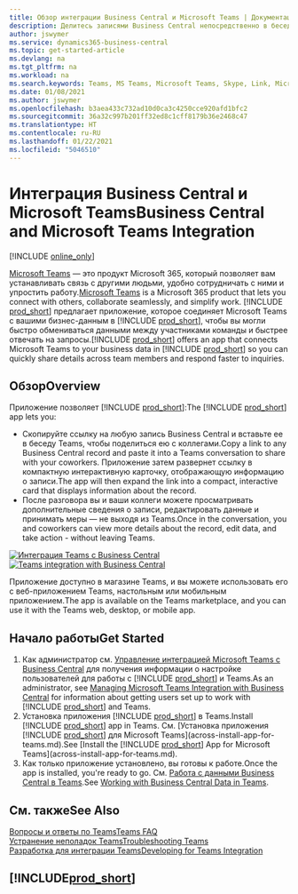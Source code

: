 ```yaml
---
title: Обзор интеграции Business Central и Microsoft Teams | Документация Майкрософт
description: Делитесь записями Business Central непосредственно в беседе Teams.
author: jswymer
ms.service: dynamics365-business-central
ms.topic: get-started-article
ms.devlang: na
ms.tgt_pltfrm: na
ms.workload: na
ms.search.keywords: Teams, MS Teams, Microsoft Teams, Skype, Link, Microsoft 365, collaborate, collaboration, teamwork
ms.date: 01/08/2021
ms.author: jswymer
ms.openlocfilehash: b3aea433c732ad10d0ca3c4250cce920afd1bfc2
ms.sourcegitcommit: 36a32c997b201ff32ed8c1cff8179b36e2468c47
ms.translationtype: HT
ms.contentlocale: ru-RU
ms.lasthandoff: 01/22/2021
ms.locfileid: "5046510"
---
```

# <a name="business-central-and-microsoft-teams-integration"></a><span data-ttu-id="394b5-103">Интеграция Business Central и Microsoft Teams</span><span class="sxs-lookup"><span data-stu-id="394b5-103">Business Central and Microsoft Teams Integration</span></span>

[!INCLUDE [online_only](includes/online_only.md)]

<span data-ttu-id="394b5-104">[Microsoft Teams](https://www.microsoft.com/en-us/microsoft-365/microsoft-teams) — это продукт Microsoft 365, который позволяет вам устанавливать связь с другими людьми, удобно сотрудничать с ними и упростить работу.</span><span class="sxs-lookup"><span data-stu-id="394b5-104">[Microsoft Teams](https://www.microsoft.com/en-us/microsoft-365/microsoft-teams) is a Microsoft 365 product that lets you connect with others, collaborate seamlessly, and simplify work.</span></span> <span data-ttu-id="394b5-105">[!INCLUDE [prod_short](includes/prod_short.md)] предлагает приложение, которое соединяет Microsoft Teams с вашими бизнес-данным в [!INCLUDE [prod_short](includes/prod_short.md)], чтобы вы могли быстро обмениваться данными между участниками команды и быстрее отвечать на запросы.</span><span class="sxs-lookup"><span data-stu-id="394b5-105">[!INCLUDE [prod_short](includes/prod_short.md)] offers an app that connects Microsoft Teams to your business data in [!INCLUDE [prod_short](includes/prod_short.md)] so you can quickly share details across team members and respond faster to inquiries.</span></span>

## <a name="overview"></a><span data-ttu-id="394b5-106">Обзор</span><span class="sxs-lookup"><span data-stu-id="394b5-106">Overview</span></span>

<span data-ttu-id="394b5-107">Приложение позволяет [!INCLUDE [prod_short](includes/prod_short.md)]:</span><span class="sxs-lookup"><span data-stu-id="394b5-107">The [!INCLUDE [prod_short](includes/prod_short.md)] app lets you:</span></span>

- <span data-ttu-id="394b5-108">Скопируйте ссылку на любую запись Business Central и вставьте ее в беседу Teams, чтобы поделиться ею с коллегами.</span><span class="sxs-lookup"><span data-stu-id="394b5-108">Copy a link to any Business Central record and paste it into a Teams conversation to share with your coworkers.</span></span> <span data-ttu-id="394b5-109">Приложение затем развернет ссылку в компактную интерактивную карточку, отображающую информацию о записи.</span><span class="sxs-lookup"><span data-stu-id="394b5-109">The app will then expand the link into a compact, interactive card that displays information about the record.</span></span>
- <span data-ttu-id="394b5-110">После разговора вы и ваши коллеги можете просматривать дополнительные сведения о записи, редактировать данные и принимать меры — не выходя из Teams.</span><span class="sxs-lookup"><span data-stu-id="394b5-110">Once in the conversation, you and coworkers can view more details about the record, edit data, and take action - without leaving Teams.</span></span>

<span data-ttu-id="394b5-111">[![Интеграция Teams с Business Central](media/teams-intro-v3.png)](media/teams-intro-v3.png#lightbox)</span><span class="sxs-lookup"><span data-stu-id="394b5-111">[![Teams integration with Business Central](media/teams-intro-v3.png)](media/teams-intro-v3.png#lightbox)</span></span>

<span data-ttu-id="394b5-112">Приложение доступно в магазине Teams, и вы можете использовать его с веб-приложением Teams, настольным или мобильным приложением.</span><span class="sxs-lookup"><span data-stu-id="394b5-112">The app is available on the Teams marketplace, and you can use it with the Teams web, desktop, or mobile app.</span></span>

## <a name="get-started"></a><span data-ttu-id="394b5-113">Начало работы</span><span class="sxs-lookup"><span data-stu-id="394b5-113">Get Started</span></span>

1. <span data-ttu-id="394b5-114">Как администратор см. [Управление интеграцией Microsoft Teams с Business Central](admin-teams-integration.md) для получения информации о настройке пользователей для работы с [!INCLUDE [prod_short](includes/prod_short.md)] и Teams.</span><span class="sxs-lookup"><span data-stu-id="394b5-114">As an administrator, see [Managing Microsoft Teams Integration with Business Central](admin-teams-integration.md) for information about getting users set up to work with [!INCLUDE [prod_short](includes/prod_short.md)] and Teams.</span></span>
2. <span data-ttu-id="394b5-115">Установка приложения [!INCLUDE [prod_short](includes/prod_short.md)] в Teams.</span><span class="sxs-lookup"><span data-stu-id="394b5-115">Install [!INCLUDE [prod_short](includes/prod_short.md)] app in Teams.</span></span> <span data-ttu-id="394b5-116">См. [Установка приложения [!INCLUDE [prod_short](includes/prod_short.md)] для Microsoft Teams](across-install-app-for-teams.md).</span><span class="sxs-lookup"><span data-stu-id="394b5-116">See [Install the [!INCLUDE [prod_short](includes/prod_short.md)] App for Microsoft Teams](across-install-app-for-teams.md).</span></span>
3. <span data-ttu-id="394b5-117">Как только приложение установлено, вы готовы к работе.</span><span class="sxs-lookup"><span data-stu-id="394b5-117">Once the app is installed, you're ready to go.</span></span> <span data-ttu-id="394b5-118">См. [Работа с данными Business Central в Teams](across-working-with-teams.md).</span><span class="sxs-lookup"><span data-stu-id="394b5-118">See [Working with Business Central Data in Teams](across-working-with-teams.md).</span></span> 

## <a name="see-also"></a><span data-ttu-id="394b5-119">См. также</span><span class="sxs-lookup"><span data-stu-id="394b5-119">See Also</span></span>

[<span data-ttu-id="394b5-120">Вопросы и ответы по Teams</span><span class="sxs-lookup"><span data-stu-id="394b5-120">Teams FAQ</span></span>](teams-faq.md)  
[<span data-ttu-id="394b5-121">Устранение неполадок Teams</span><span class="sxs-lookup"><span data-stu-id="394b5-121">Troubleshooting Teams</span></span>](admin-teams-troubleshooting.md)  
[<span data-ttu-id="394b5-122">Разработка для интеграции Teams</span><span class="sxs-lookup"><span data-stu-id="394b5-122">Developing for Teams Integration</span></span>](/dynamics365/business-central/dev-itpro/developer/devenv-develop-for-teams)  
## [!INCLUDE[prod_short](includes/free_trial_md.md)]  
